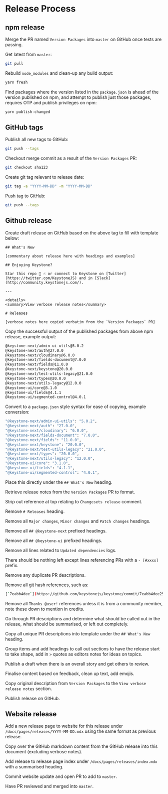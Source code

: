 # Release Process

## npm release

Merge the PR named `Version Packages` into `master` on GitHub once tests are passing.

Get latest from `master`:

```sh
git pull
```

Rebuild `node_modules` and clean-up any build output:

```sh
yarn fresh
```

Find packages where the version listed in the `package.json` is ahead of the version published on npm, and attempt to publish just those packages, requires OTP and publish privileges on npm:

```sh
yarn publish-changed
```

## GitHub tags

Publish all new tags to GitHub:

```sh
git push --tags
```

Checkout merge commit as a result of the `Version Packages` PR:

```sh
git checkout sha123
```

Create git tag relevant to release date:

```sh
git tag -a "YYYY-MM-DD" -m "YYYY-MM-DD"
```

Push tag to GitHub:

```sh
git push --tags
```

## Github release

Create draft release on GitHub based on the above tag to fill with template below:

```
## What's New

[commentary about release here with headings and examples]

## Enjoying Keystone?

Star this repo 🌟 ☝️ or connect to Keystone on [Twitter](https://twitter.com/KeystoneJS) and in [Slack](http://community.keystonejs.com/).

---

<details>
<summary>View verbose release notes</summary>

# Releases

[verbose notes here copied verbatim from the `Version Packages` PR]
```

Copy the successful output of the published packages from above npm release, example output:

```sh
@keystone-next/admin-ui-utils@5.0.2
@keystone-next/auth@27.0.0
@keystone-next/cloudinary@6.0.0
@keystone-next/fields-document@7.0.0
@keystone-next/fields@11.0.0
@keystone-next/keystone@20.0.0
@keystone-next/test-utils-legacy@21.0.0
@keystone-next/types@20.0.0
@keystone-next/utils-legacy@12.0.0
@keystone-ui/core@3.1.0
@keystone-ui/fields@4.1.1
@keystone-ui/segmented-control@4.0.1
```

Convert to a `package.json` style syntax for ease of copying, example conversion:

```sh
"@keystone-next/admin-ui-utils": "5.0.2",
"@keystone-next/auth": "27.0.0",
"@keystone-next/cloudinary": "6.0.0",
"@keystone-next/fields-document": "7.0.0",
"@keystone-next/fields": "11.0.0",
"@keystone-next/keystone": "20.0.0",
"@keystone-next/test-utils-legacy": "21.0.0",
"@keystone-next/types": "20.0.0",
"@keystone-next/utils-legacy": "12.0.0",
"@keystone-ui/core": "3.1.0",
"@keystone-ui/fields": "4.1.1",
"@keystone-ui/segmented-control": "4.0.1",
```

Place this directly under the `## What's New` heading.

Retrieve release notes from the `Version Packages` PR to format.

Strip out reference at top relating to `Changesets release` comment.

Remove `# Releases` heading.

Remove all `Major changes`, `Minor changes` and `Patch changes` headings.

Remove all `## @keystone-next` prefixed headings.

Remove all `## @keystone-ui` prefixed headings.

Remove all lines related to `Updated dependencies` logs.

There should be nothing left except lines referencing PRs with a `- [#xxxx]` prefix.

Remove any duplicate PR descriptions.

Remove all git hash references, such as:

```sh
[`7eabb4dee`](https://github.com/keystonejs/keystone/commit/7eabb4dee2552f7baf1e0024d82011b179d418d4)
```

Remove all `Thanks @user!` references unless it is from a community member, note these down to mention in credits.

Go through PR descriptions and determine what should be called out in the release, what should be summarised, or left out completely.

Copy all unique PR descriptions into template under the `## What's New` heading.

Group items and add headings to call out sections to have the release start to take shape, add in `>` quotes as editors notes for ideas on topics.

Publish a draft when there is an overall story and get others to review.

Finalise content based on feedback, clean up text, add emojis.

Copy original description from `Version Packages` to the `View verbose release notes` section.

Publish release on GitHub.

## Website release

Add a new release page to website for this release under `/docs/pages/releases/YYYY-MM-DD.mdx` using the same format as previous release.

Copy over the GitHub markdown content from the GitHub release into this document (excluding verbose notes).

Add release to release page index under `/docs/pages/releases/index.mdx` with a summarised heading.

Commit website update and open PR to add to `master`.

Have PR reviewed and merged into `master`.
